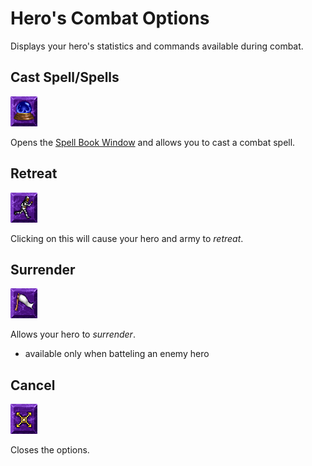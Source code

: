 # Hero's Combat Options

Displays your hero's statistics and commands available during combat.

## Cast Spell/Spells

![Cast Spell](./assets/cast-spell/enabled.png "Cast Spell")

Opens the [Spell Book Window](/?path=/story/buyspellbookwindow--default) and allows you to cast a combat spell.

## Retreat

![Retreat](./assets/retreat/enabled.png "Retreat")

Clicking on this will cause your hero and army to *retreat*.

## Surrender

![Surrender](./assets/surrender/enabled.png "Surrender")

Allows your hero to *surrender*.

* available only when batteling an enemy hero

## Cancel

![Cancel](./assets/cancel/enabled.png "Cancel")

Closes the options.
